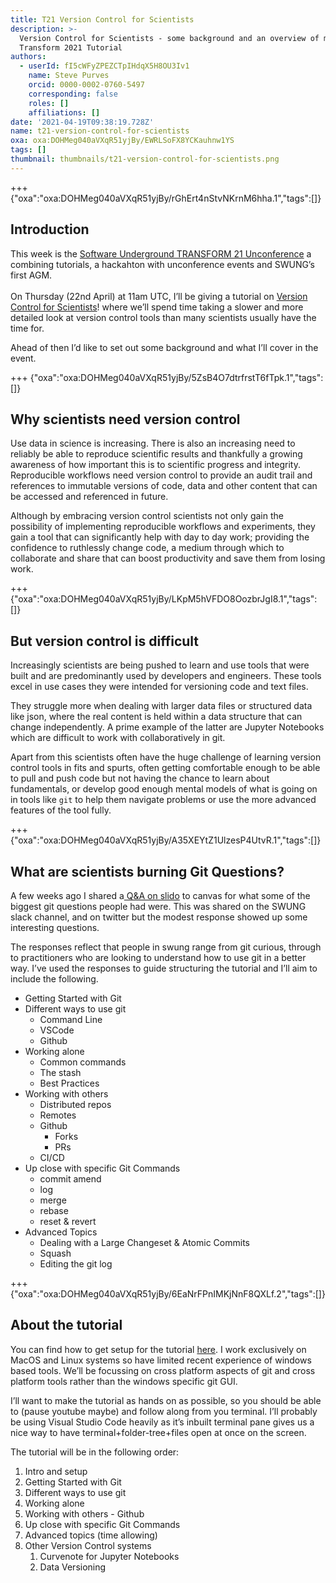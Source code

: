 ```yaml
---
title: T21 Version Control for Scientists
description: >-
  Version Control for Scientists - some background and an overview of my
  Transform 2021 Tutorial
authors:
  - userId: fI5cWFyZPEZCTpIHdqX5H8OU3Iv1
    name: Steve Purves
    orcid: 0000-0002-0760-5497
    corresponding: false
    roles: []
    affiliations: []
date: '2021-04-19T09:38:19.728Z'
name: t21-version-control-for-scientists
oxa: oxa:DOHMeg040aVXqR51yjBy/EWRLSoFX8YCKauhnw1YS
tags: []
thumbnail: thumbnails/t21-version-control-for-scientists.png
---
```


+++ {"oxa":"oxa:DOHMeg040aVXqR51yjBy/rGhErt4nStvNKrnM6hha.1","tags":[]}

## Introduction

This week is the [Software Underground TRANSFORM 21 Unconference](https://softwareunderground.org/events/transform-2021) a combining tutorials, a hackahton with unconference events and SWUNG’s first AGM.\
\
On Thursday (22nd April) at 11am UTC, I’ll be giving a tutorial on [Version Control for Scientists](https://www.youtube.com/watch?v=S4uqsbV-gxY)! where we’ll spend time taking a slower and more detailed look at version control tools than many scientists usually have the time for.

Ahead of then I’d like to set out some background and what I’ll cover in the event.

+++ {"oxa":"oxa:DOHMeg040aVXqR51yjBy/5ZsB4O7dtrfrstT6fTpk.1","tags":[]}

## Why scientists need version control

Use data in science is increasing. There is also an increasing need to reliably be able to reproduce scientific results and thankfully a growing awareness of how important this is to scientific progress and integrity. Reproducible workflows need version control to provide an audit trail and references to immutable versions of code, data and other content that can be accessed and referenced in future.

Although by embracing version control scientists not only gain the possibility of implementing reproducible workflows and experiments, they gain a tool that can significantly help with day to day work; providing the confidence to ruthlessly change code, a medium through which to collaborate and share that can boost productivity and save them from losing work.

+++ {"oxa":"oxa:DOHMeg040aVXqR51yjBy/LKpM5hVFDO8OozbrJgI8.1","tags":[]}

## But version control is difficult

Increasingly scientists are being pushed to learn and use tools that were built and are predominantly used by developers and engineers. These tools excel in use cases they were intended for versioning code and text files.

They struggle more when dealing with larger data files or structured data like json, where the real content is held within a data structure that can change independently. A prime example of the latter are Jupyter Notebooks which are difficult to work with collaboratively in git.

Apart from this scientists often have the huge challenge of learning version control tools in fits and spurts, often getting comfortable enough to be able to pull and push code but not having the chance to learn about fundamentals, or develop good enough mental models of what is going on in tools like `git` to help them navigate problems or use the more advanced features of the tool fully.

+++ {"oxa":"oxa:DOHMeg040aVXqR51yjBy/A35XEYtZ1UlzesP4UtvR.1","tags":[]}

## What are scientists burning Git Questions?

A few weeks ago I shared a[ Q&A on slido](https://admin.sli.do/event/lmmuqiwq/questions) to canvas for what some of the biggest git questions people had were. This was shared on the SWUNG slack channel, and on twitter but the modest response showed up some interesting questions.

The responses reflect that people in swung range from git curious, through to practitioners who are looking to understand how to use git in a better way. I’ve used the responses to guide structuring the tutorial and I’ll aim to include the following.

- Getting Started with Git
- Different ways to use git
  - Command Line
  - VSCode
  - Github
- Working alone
  - Common commands
  - The stash
  - Best Practices
- Working with others
  - Distributed repos
  - Remotes
  - Github
    - Forks
    - PRs
  - CI/CD
- Up close with specific Git Commands
  - commit amend
  - log
  - merge
  - rebase
  - reset & revert
- Advanced Topics
  - Dealing with a Large Changeset & Atomic Commits
  - Squash
  - Editing the git log

+++ {"oxa":"oxa:DOHMeg040aVXqR51yjBy/6EaNrFPnIMKjNnF8QXLf.2","tags":[]}

## About the tutorial

You can find how to get setup for the tutorial [here](https://curvenote.com/@stevejpurves/blog/t21-tutorial-prerequisites). I work exclusively on MacOS and Linux systems so have limited recent experience of windows based tools. We’ll be focussing on cross platform aspects of git and cross platform tools rather than the windows specific git GUI.

I’ll want to make the tutorial as hands on as possible, so you should be able to (pause youtube maybe) and follow along from you terminal. I’ll probably be using Visual Studio Code heavily as it’s inbuilt terminal pane gives us a nice way to have terminal+folder-tree+files open at once on the screen.

The tutorial will be in the following order:

1. Intro and setup
2. Getting Started with Git
3. Different ways to use git
4. Working alone
5. Working with others - Github
6. Up close with specific Git Commands
7. Advanced topics (time allowing)
8. Other Version Control systems
   1. Curvenote for Jupyter Notebooks
   2. Data Versioning

